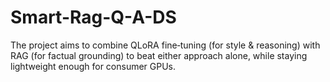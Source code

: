 # Smart-Rag-Q-A-DS
The project aims to combine QLoRA fine‑tuning (for style &amp; reasoning) with RAG (for factual grounding) to beat either approach alone, while staying lightweight enough for consumer GPUs.

